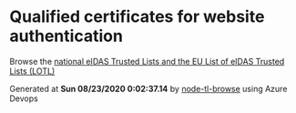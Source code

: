 # Qualified certificates for website authentication 
 Browse the [national eIDAS Trusted Lists and the EU List of eIDAS Trusted Lists (LOTL)](https://webgate.ec.europa.eu/tl-browser/#/) 
 
 
Generated at **Sun 08/23/2020  0:02:37.14** by [node-tl-browse](https://github.com/ymedlop/node-tl-browser) using Azure Devops 
